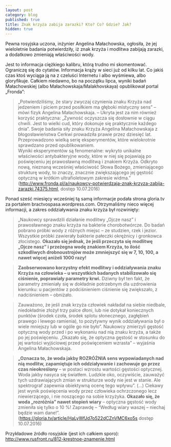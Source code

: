```yaml
---
layout: post
category: blog
published: true
title: Znak krzyża zabija zarazki? Kto? Co? Gdzie? Jak?
hidden: true
---
```

Pewna rosyjska uczona, inżynier Angelina Małachowska, ogłosiła, że jej wieloletnie badania potwierdziły, iż znak krzyża i modlitwa zabijają zarazki, a dodatkowo zmieniają właściwości wody.   
<!--more--> 

Jest to informacja ciężkiego kalibru, którą trudno mi skomentować. Ograniczę się do cytatów. Informacja krąży w sieci już od kilku lat. Co jakiś czas ktoś wyciąga ją na z czeluści Internetu i albo wyśmiewa, albo gloryfikuje. Całkiem niedawno, bo na początku lipca, wyniki badań Małachowskiej (albo Małachowskaja/Malakhovskaya) opublikował portal „Fronda”:       

> „Potwierdziliśmy, że stary zwyczaj czynienia znaku Krzyża nad jedzeniem i piciem przed posiłkiem ma głęboki mistyczny sens” – mówi fizyk Angelina Małachowskaja. – Ukryta jest za nim również korzyść praktyczna: „Żywność oczyszcza się dosłownie w ciągu chwili. Jest to wielki cud, który dokonuje się praktycznie każdego dnia”.
Swoje badania siły znaku Krzyża Angelina Małachowskaja z błogosławieństwa Cerkwi prowadziła prawie przez dziesięć lat. Przeprowadzono wielką serię eksperymentów, które wielokrotnie sprawdzano przed opublikowaniem.       
Wyniki eksperymentów są fenomenalne: wykryto unikalne właściwości antybakteryjne wody, które w niej się pojawiają po poświęceniu jej prawosławną modlitwą i znakiem Krzyża. Odkryto nową, nieznaną wcześniej właściwość Słowa Bożego, zmieniającego strukturę wody, to znaczy, znacznie zwiększającego jej gęstość optyczną w krótkim ultrafioletowym zakresie widma.”        
(http://www.fronda.pl/a/naukowcy-potwierdzaja-znak-krzyza-zabija-zarazki,74375.html, dostęp 10.07.2016)

Ponad sześć miesięcy wcześniej tą samą informacje podała strona gloria.tv za portalem bractvospasa.wordpress.com. Otrzymaliśmy nieco więcej informacji, a zakres oddziaływania znaku krzyża był rozwinięty:    

> „Naukowcy sprawdzili działanie modlitwy „Ojcze nasz” i prawosławnego znaku krzyża na bakterie chorobotwórcze. Do badań pobrano próbki wody z różnych miejsc – ze studzien, rzek i jezior. Wszystkie próbki zawierały bakterie pałeczki okrężnicy i gronkowca złocistego. **Okazało się jednak, że jeśli przeczyta się modlitwę „Ojcze nasz” i przeżegna wodę znakiem Krzyża, to ilość szkodliwych drobnoustrojów może zmniejszyć się w 7, 10, 100, a nawet więcej aniżeli 1000 razy!**

> **Zaobserwowano korzystny efekt modlitwy i oddziaływania znaku Krzyża na człowieka – u wszystkich badanych stabilizowało się ciśnienie, poprawiały parametry krwi.** Dziwny był ten fakt, że parametry zmieniały się w dokładnie potrzebnym dla uzdrowienia kierunku: u pacjentów z podciśnieniem ciśnienie się zwiększało, z nadciśnieniem – obniżało.

> Zauważono, że jeśli znak krzyża człowiek nakładał na siebie niedbale, niedokładnie złożył trzy palce dłoni, lub nie dotykał koniecznych punktów (środek czoła, środek splotu słonecznego, zagłębień prawego i lewego ramienia), to pozytywny wynik oddziaływania był o wiele mniejszy lub w ogóle go nie było”.
Naukowcy zmierzyli gęstość optyczną wody przed i po wykonaniu nad nią znaku krzyża, a także po jej poświęceniu. „Okazało się, że optyczna gęstość w stosunku do jej wartości wyjściowej przed poświęceniem wzrasta” – wyjaśnia Angelina Małachowskaja.

> **„Oznacza to, że woda jakby ROZRÓŻNIA sens wypowiadanych nad nią modlitw, zapamiętuje ich oddziaływanie i zachowuje go przez czas nieokreślony** – w postaci wzrostu wartości gęstości optycznej. Woda jakby nasyca się światłem. Ludzkie oko, oczywiście, zauważyć tych uzdrawiających zmian w strukturze wody nie jest w stanie. Ale spektrograf zapewnia obiektywną ocenę tego wpływu”. (…) Ciekawy jest wynik poświęcenia wody przez człowieka ochrzczonego lecz niewierzącego, i nie noszącego na sobie krzyżyka. **Okazało się, że woda „rozróżnia” nawet stopień wiary** – optyczna gęstość wody zmieniła się tylko o 10 %! Zaprawdę – “Według wiary waszej – niechaj będzie wam dane!”.         
(https://gloria.tv/article/HaLyWfJd7o522dCZnVMC6xo5s dostęp 10.07.2016)

Przykładowe źródło rosyjskie (jest ich całkiem sporo):      
http://www.rusfront.ru/812-krestnoe-znamenie.html
